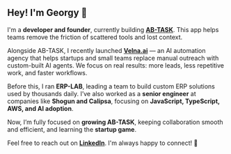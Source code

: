 ## Hey! I'm Georgy 👋  

I'm a **developer and founder**, currently building [**AB-TASK**](https://ab-task.com). This app helps teams remove the friction of scattered tools and lost context.  

Alongside AB-TASK, I recently launched [**Velna.ai**](https://velna.ai) — an AI automation agency that helps startups and small teams replace manual outreach with custom-built AI agents. We focus on real results: more leads, less repetitive work, and faster workflows.

Before this, I ran **ERP-LAB**, leading a team to build custom ERP solutions used by thousands daily. I’ve also worked as a **senior engineer** at companies like **Shogun and Calipsa**, focusing on **JavaScript, TypeScript, AWS, and AI adoption**.  

Now, I’m fully focused on **growing AB-TASK**, keeping collaboration smooth and efficient, and learning the **startup game**. 

Feel free to reach out on [**LinkedIn**](https://www.linkedin.com/in/gnemtsov/). I'm always happy to connect! 🤗
